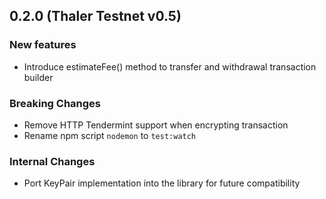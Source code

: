 ## 0.2.0 (Thaler Testnet v0.5)

### New features

- Introduce estimateFee() method to transfer and withdrawal transaction builder

### Breaking Changes

- Remove HTTP Tendermint support when encrypting transaction
- Rename npm script `nodemon` to `test:watch`

### Internal Changes

- Port KeyPair implementation into the library for future compatibility
